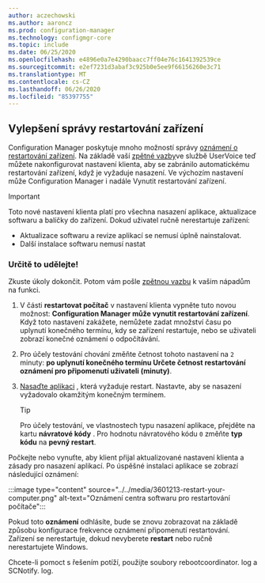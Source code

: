 ```yaml
---
author: aczechowski
ms.author: aaroncz
ms.prod: configuration-manager
ms.technology: configmgr-core
ms.topic: include
ms.date: 06/25/2020
ms.openlocfilehash: e4896e0a7e4290baacc7ff04e76c1641392539ce
ms.sourcegitcommit: e2ef7231d3abaf3c925b0e5ee9f66156260e3c71
ms.translationtype: MT
ms.contentlocale: cs-CZ
ms.lasthandoff: 06/26/2020
ms.locfileid: "85397755"
---
```

## <a name="improvements-to-managing-device-restarts"></a><a name="bkmk_restart"></a>Vylepšení správy restartování zařízení

<!--3601213-->

Configuration Manager poskytuje mnoho možností správy [oznámení o restartování zařízení](../../../../clients/deploy/device-restart-notifications.md). Na základě vaší [zpětné vazby](https://configurationmanager.uservoice.com/forums/300492-ideas/suggestions/8373180-prompt-users-for-reboot-but-never-force-it)ve službě UserVoice teď můžete nakonfigurovat nastavení klienta, aby se zabránilo automatickému restartování zařízení, když je vyžaduje nasazení. Ve výchozím nastavení může Configuration Manager i nadále Vynutit restartování zařízení.

> [!IMPORTANT]
> Toto nové nastavení klienta platí pro všechna nasazení aplikace, aktualizace softwaru a balíčky do zařízení. Dokud uživatel ručně nerestartuje zařízení:
>
> - Aktualizace softwaru a revize aplikací se nemusí úplně nainstalovat.
> - Další instalace softwaru nemusí nastat

### <a name="try-it-out"></a>Určitě to udělejte!

Zkuste úkoly dokončit. Potom vám pošle [zpětnou vazbu](../../technical-preview-2003.md#bkmk_feedback) k vašim nápadům na funkci.

1. V části **restartovat počítač** v nastavení klienta vypněte tuto novou možnost: **Configuration Manager může vynutit restartování zařízení**. Když toto nastavení zakážete, nemůžete zadat množství času po uplynutí konečného termínu, kdy se zařízení restartuje, nebo se uživateli zobrazí konečné oznámení o odpočítávání.

1. Pro účely testování chování změňte četnost tohoto nastavení na `2` minuty: **po uplynutí konečného termínu Určete četnost restartování oznámení pro připomenutí uživateli (minuty)**.

1. [Nasaďte aplikaci](../../../../../apps/deploy-use/deploy-applications.md) , která vyžaduje restart. Nastavte, aby se nasazení vyžadovalo okamžitým konečným termínem.

    > [!TIP]
    > Pro účely testování, ve vlastnostech typu nasazení aplikace, přejděte na kartu **návratové kódy** . Pro hodnotu návratového kódu `0` změňte **typ kódu** na **pevný restart**.

Počkejte nebo vynuťte, aby klient přijal aktualizované nastavení klienta a zásady pro nasazení aplikací. Po úspěšné instalaci aplikace se zobrazí následující oznámení:

:::image type="content" source="../../media/3601213-restart-your-computer.png" alt-text="Oznámení centra softwaru pro restartování počítače":::

Pokud toto **oznámení** odhlásíte, bude se znovu zobrazovat na základě způsobu konfigurace frekvence oznámení připomenutí restartování. Zařízení se nerestartuje, dokud nevyberete **restart** nebo ručně nerestartujete Windows.

Chcete-li pomoct s řešením potíží, použijte soubory rebootcoordinator. log a SCNotify. log.
